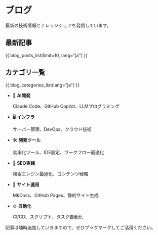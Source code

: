 # ブログ

最新の技術情報とナレッジシェアを発信しています。

## 最新記事

{{ blog_posts_list(limit=10, lang="ja") }}

## カテゴリ一覧

{{ blog_categories_list(lang="ja") }}

<div class="grid cards" markdown>

-   🤖 **AI開発**
    
    Claude Code、GitHub Copilot、LLMプログラミング

-   🖥️ **インフラ**
    
    サーバー管理、DevOps、クラウド技術

-   🛠️ **開発ツール**
    
    効率化ツール、IDE設定、ワークフロー最適化

-   🚀 **SEO実践**
    
    検索エンジン最適化、コンテンツ戦略

-   📝 **サイト運用**
    
    MkDocs、GitHub Pages、静的サイト生成

-   ⚙️ **自動化**
    
    CI/CD、スクリプト、タスク自動化

</div>

記事は随時追加していきますので、ぜひブックマークしてご活用ください。